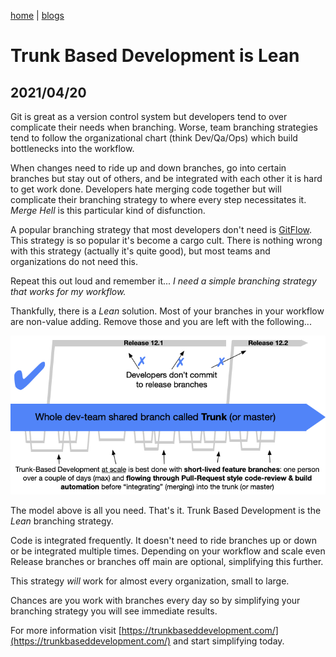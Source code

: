 [home](.../index) | [blogs](../blogs)

# Trunk Based Development is Lean
## 2021/04/20

Git is great as a version control system but developers tend to over complicate their needs when branching. Worse, team branching strategies tend to follow the organizational chart (think Dev/Qa/Ops) which build bottlenecks into the workflow.

When changes need to ride up and down branches, go into certain branches but stay out of others, and be integrated with each other it is hard to get work done. Developers hate merging code together but will complicate their branching strategy to where every step necessitates it. _Merge Hell_ is this particular kind of disfunction.

A popular branching strategy that most developers don't need is [GitFlow](https://nvie.com/posts/a-successful-git-branching-model/). This strategy is so popular it's become a cargo cult. There is nothing wrong with this strategy (actually it's quite good), but most teams and organizations do not need this.

Repeat this out loud and remember it... _I need a simple branching strategy that works for my workflow._

Thankfully, there is a _Lean_ solution. Most of your branches in your workflow are non-value adding. Remove those and you are left with the following...

![trunkBasedDev](./trunk1c.png)

The model above is all you need. That's it. Trunk Based Development is the _Lean_ branching strategy.

Code is integrated frequently. It doesn't need to ride branches up or down or be integrated multiple times. Depending on your workflow and scale even Release branches or branches off main are optional, simplifying this further.

This strategy _will_ work for almost every organization, small to large.

Chances are you work with branches every day so by simplifying your branching strategy you will see immediate results.

For more information visit [https://trunkbaseddevelopment.com/](https://trunkbaseddevelopment.com/) and start simplifying today.